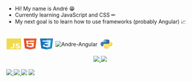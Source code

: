 
- Hi! My name is André 😁
- Currently learning JavaScript and CSS ✏
- My next goal is to learn how to use frameworks (probably Angular) 📈

<div style="display: inline_block;margin: 20;" margin="20"><br>
  <img align="center" alt="Andre-Js" height="30" width="40" src="https://raw.githubusercontent.com/devicons/devicon/master/icons/javascript/javascript-plain.svg"> 
  <img align="center" alt="Andre-HTML" height="30" width="40" src="https://raw.githubusercontent.com/devicons/devicon/master/icons/html5/html5-original.svg">
  <img align="center" alt="Andre-CSS" height="30" width="40" src="https://raw.githubusercontent.com/devicons/devicon/master/icons/css3/css3-original.svg">
  <img align="center" alt="Andre-Angular" height="30" width="40" src="https://cdn.jsdelivr.net/gh/devicons/devicon/icons/angularjs/angularjs-plain.svg">
  <img align="center" alt="Andre-Python" height="30" width="40" src="https://raw.githubusercontent.com/devicons/devicon/master/icons/python/python-original.svg">
</div>
<br>


<div align="center">
  <a href="https://andreluisloureiro.github.io/">
  <img height="160em" src="https://github-readme-stats.vercel.app/api?username=andreluisloureiro&show_icons=true&theme=dark&include_all_commits=true&count_private=true"/>
  <img height="160em" src="https://github-readme-stats.vercel.app/api/top-langs/?username=andreluisloureiro&layout=compact&langs_count=7&theme=dark"/>
</div>
<br>
<div>
<img src="https://img.shields.io/badge/freecodecamp-27273D?style=for-the-badge&logo=freecodecamp&logoColor=white" >
<img src="https://img.shields.io/badge/Visual_Studio_Code-0078D4?style=for-the-badge&logo=visual%20studio%20code&logoColor=white" >
<a href="https://www.behance.net/andreluisl41e9"> <img src="https://img.shields.io/badge/Behance-0054F7?style=for-the-badge&logo=behance&logoColor=white" ></a>
<a href="https://steamcommunity.com/id/geladomilmesmo/"> <img src="https://img.shields.io/badge/Steam-000000?style=for-the-badge&logo=steam&logoColor=white" ></a>



</div>




